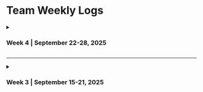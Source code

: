 # Team Weekly Logs


<details>
  <summary><h3>Week 4 | September 22-28, 2025</h3></summary>

## Milestones
* Completed system architecture design and iteration based on class feedback
* Finalized tech stack decisions including Tauri + Python plugin
* Developed project proposal with workload distribution
* Simplified architecture to focus on local implementation

## What Went Well
* Strong collaborative approach to architecture design and tech stack research
* Effective real-time collaboration during project proposal development
* Successful integration of external feedback from class discussions
* Comprehensive research leading to informed technology decisions

## What Didn't Go Well
* Difficulty reaching consensus on cloud vs. local architecture approach
* Poor time management resulting in last-minute preparation before class
* Challenges coordinating meeting times that worked for all members
* Hesitation around major architecture modifications

## Reflection Points
* **Strengths**: Collaborative problem-solving and effective feedback integration
* **Areas for Improvement**: Time management and structured decision-making processes

## Plan for Next Cycle (Week 5)
* Complete Data Flow Diagram early in the week
* Validate Tauri + Python plugin compatibility
* Establish consistent meeting schedule
* Research data mining techniques and Python libraries
* Implement better team coordination for submissions


</details>

---

<details>
  <summary><h3>Week 3 | September 15-21, 2025</h3></summary>

## Milestones
* For this milestone, the team met and began discussing, brainstorming, and formulating the Project Requirements.
* Project requirements were re-evaluated after discussions in the classroom with other teams
* Set up the repo structure 

## Team Members:
* Chris Hill - chrishill93
* Ethan Methorst - xvardenx
* Ojus Sharma - ojusharma
* Sparsh Khanna - Sparshkhannaa
* Ribhav Sharma - ribhavsharma
* Ronit Buti - Ron-it

</details>

